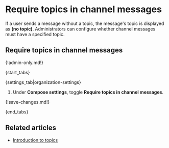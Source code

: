 # Require topics in channel messages

If a user sends a message without a topic, the message's topic is displayed as
**(no topic)**. Administrators can configure whether channel messages must have a
specified topic.

## Require topics in channel messages

{!admin-only.md!}

{start_tabs}

{settings_tab|organization-settings}

1. Under **Compose settings**, toggle **Require topics in channel messages**.

{!save-changes.md!}

{end_tabs}

## Related articles

* [Introduction to topics](/help/introduction-to-topics)

